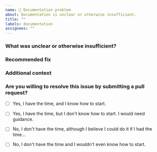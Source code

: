 ```yaml
---
name: 📝 Documentation problem
about: Documentation is unclear or otherwise insufficient.
title: ""
labels: documentation
assignees: ""
---
```


<!--
  Please follow the template.  If you don't, your issue may be closed.
  Make sure to search existing issues first to avoid creating duplicates.
  Contributing guidelines: https://github.com/DawnbrandBots/emcee-tournament-bot/master/.github/CONTRIBUTING.md
  Code of conduct: https://github.com/DawnbrandBots/emcee-tournament-bot/master/.github/CODE_OF_CONDUCT.md


  Have a question?  This is not the right place for general support or feature requests.
  Instead, join our Discord server and send inquires that way ➡️ https://discord.gg/GrMGspZ
-->

### What was unclear or otherwise insufficient?

<!--
  If relevant, please be clear about the documentation file,
  as well as the location within the file.  Link to the documentation
  in the repository.

  If the page does not exist, please be clear why a new documentation
  section is needed.
-->


### Recommended fix

<!--
  How should we fix this documentation issue?

  Should we add examples, clarify the language, or drop the page entirely?
-->


### Additional context

<!--
  Add any other context about the documentation issue here.
-->


### Are you willing to resolve this issue by submitting a pull request?

<!--
  First-time contributors are welcome! 😊
-->

- [ ] Yes, I have the time, and I know how to start.
- [ ] Yes, I have the time, but I don't know how to start. I would need guidance.
- [ ] No, I don't have the time, although I believe I could do it if I had the time...
- [ ] No, I don't have the time and I wouldn't even know how to start.


<!--
  👋 Have a great day and thank you for the report!
-->
